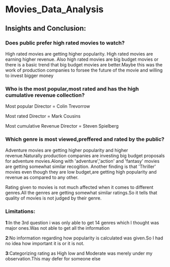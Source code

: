 # Movies_Data_Analysis

## Insights and Conclusion:

### Does public prefer high rated movies to watch?

High rated movies are getting higher popularity. High rated movies are earning higher revenue. Also high rated movies are big budget movies or there is a basic trend that big budget movies are better.Maybe this was the work of production companies to forsee the future of the movie and willing to invest 
bigger money

### Who is the most popular,most rated and has the high cumulative revenue collection?

Most popular Director = Colin Trevorrow

Most rated Director = Mark Cousins

Most cumulative Revenue Director = Steven Spielberg

### Which genre is most viewed,preffered and rated by the public?

Adventure movies are getting higher popularity and higher revenue.Naturally production companies are investing big budget proposals for adventure movies.Along with 'adventure','action' and 'fantasy' movies are getting somewhat similar recogition. Another finding is that 'Thriller' movies even though they are low budget,are getting high popularity and revenue as compared to any other.

Rating given to movies is not much affected when it comes to different genres.All the genres are getting somewhat similar ratings.So it tells that quality of movies is not judged by their genre.

### Limitations:

**1**:In the 3rd question i was only able to get 14 genres which I thought was major ones.Was not able to get all the information

**2**:No information regarding how popularity is calculated was given.So I had no idea how important it is or it is not.

**3**:Categorizing rating as High low and Moderate was merely under my observation.This may defer for someone else
